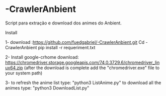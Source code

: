# -CrawlerAnbient
Script para extração e download dos animes do Anbient.


Install

1- download :https://github.com/fuedgabriel/-CrawlerAnbient.git
   Cd -CrawlerAnbient
   pip install -r requeriment.txt
   
2- Install google-crhome
   download: https://chromedriver.storage.googleapis.com/74.0.3729.6/chromedriver_linux64.zip 
   (after the download is complete add the "chromedriver.exe" file to your system path)
   
3- to refresh the anime list type: "python3 ListAnime.py"
   to download all the animes type: "python3 DownloadList.py"
